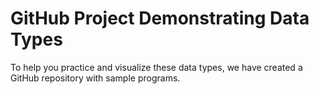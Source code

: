 # GitHub Project Demonstrating Data Types

To help you practice and visualize these data types, we have created a GitHub repository with sample programs.